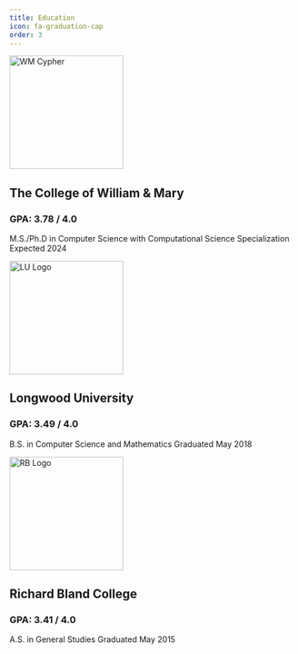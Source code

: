 ```yaml
---
title: Education
icon: fa-graduation-cap 
order: 3
---
```

<img src="{{ 'assets/images/WM.png' | relative_url }}" width="200" alt="WM Cypher" />

## The College of William & Mary

### **GPA: 3.78 / 4.0**

M.S./Ph.D in Computer Science with Computational Science Specialization
Expected 2024


<img src="{{ 'assets/images/LU.png' | relative_url }}" width="200" alt="LU Logo" />

## Longwood University

### **GPA: 3.49 / 4.0**

B.S. in Computer Science and Mathematics
Graduated May 2018

<img src="{{ 'assets/images/RB.png' | relative_url }}" width="200" alt="RB Logo" />

## Richard Bland College

### **GPA: 3.41 / 4.0**

A.S. in General Studies
Graduated May 2015
